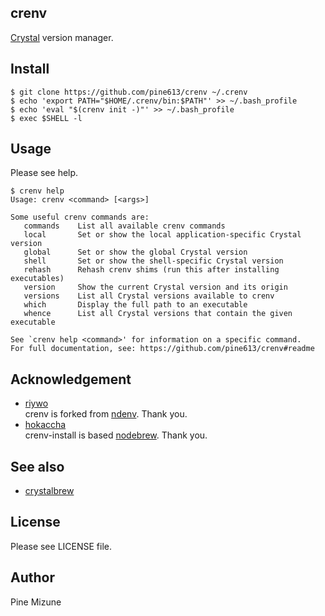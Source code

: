 crenv
-----

[Crystal](http://crystal-lang.org/) version manager.

## Install

```
$ git clone https://github.com/pine613/crenv ~/.crenv
$ echo 'export PATH="$HOME/.crenv/bin:$PATH"' >> ~/.bash_profile
$ echo 'eval "$(crenv init -)"' >> ~/.bash_profile
$ exec $SHELL -l
```

## Usage

Please see help.

```
$ crenv help
Usage: crenv <command> [<args>]

Some useful crenv commands are:
   commands    List all available crenv commands
   local       Set or show the local application-specific Crystal version
   global      Set or show the global Crystal version
   shell       Set or show the shell-specific Crystal version
   rehash      Rehash crenv shims (run this after installing executables)
   version     Show the current Crystal version and its origin
   versions    List all Crystal versions available to crenv
   which       Display the full path to an executable
   whence      List all Crystal versions that contain the given executable

See `crenv help <command>' for information on a specific command.
For full documentation, see: https://github.com/pine613/crenv#readme
```

## Acknowledgement

- [riywo](https://github.com/riywo)<br />
crenv is forked from [ndenv](https://github.com/riywo/ndenv). Thank you.
- [hokaccha](https://github.com/hokaccha)<br />
crenv-install is based [nodebrew](https://github.com/hokaccha/nodebrew). Thank you.

## See also
- [crystalbrew](https://github.com/pine613/crystalbrew)

## License
Please see LICENSE file.

## Author
Pine Mizune
